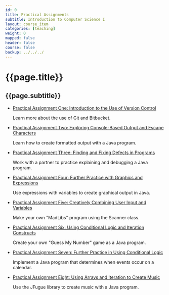 ```yaml
---
id: 0
title: Practical Assignments
subtitle: Introduction to Computer Science I
layout: course_item
categories: [teaching]
weight: 0
mapped: false
header: false
course: false
backup: ../../../
---
```


# {{page.title}}

## {{page.subtitle}}

<ul>

<li><a href="{{site.baseurl}}teaching/cs111F2016/provide/practicals/practical01/cs111F2016_practical01.pdf">Practical
Assignment One: Introduction to the Use of Version Control</a> <p>Learn more about the use of Git and Bitbucket.</p>

<li><a href="{{site.baseurl}}teaching/cs111F2016/provide/practicals/practical02/cs111F2016_practical02.pdf">Practical
Assignment Two: Exploring Console-Based Output and Escape Characters</a> <p>Learn how to create formatted output with a
Java program.</p>

<li><a href="{{site.baseurl}}teaching/cs111F2016/provide/practicals/practical03/cs111F2016_practical03.pdf">Practical
Assignment Three: Finding and Fixing Defects in Programs</a> <p>Work with a partner to practice explaining and debugging
a Java program.</p>

<li><a href="{{site.baseurl}}teaching/cs111F2016/provide/practicals/practical04/cs111F2016_practical04.pdf">Practical
Assignment Four: Further Practice with Graphics and Expressions</a> <p>Use expressions with variables to create
graphical output in Java.</p>

<li><a href="{{site.baseurl}}teaching/cs111F2016/provide/practicals/practical05/cs111F2016_practical05.pdf">Practical
Assignment Five: Creatively Combining User Input and Variables</a> <p>Make your own "MadLibs" program using the Scanner
class.</p>

<li><a href="{{site.baseurl}}teaching/cs111F2016/provide/practicals/practical06/cs111F2016_practical06.pdf">Practical
Assignment Six: Using Conditional Logic and Iteration Constructs</a> <p>Create your own "Guess My Number" game as a
Java program.</p>

<li><a href="{{site.baseurl}}teaching/cs111F2016/provide/practicals/practical07/cs111F2016_practical07.pdf">Practical
Assignment Seven: Further Practice in Using Conditional Logic</a> <p>Implement a Java program that determines when events
occur on a calendar.</p>

<li><a href="{{site.baseurl}}teaching/cs111F2016/provide/practicals/practical08/cs111F2016_practical08.pdf">Practical
Assignment Eight: Using Arrays and Iteration to Create Music</a> <p>Use the JFugue library to create music with a Java
program.</p>

</ul>

